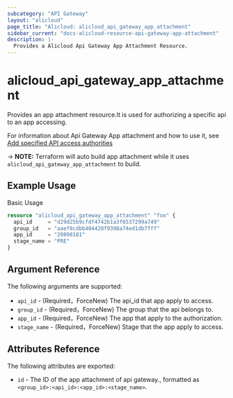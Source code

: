 ```yaml
---
subcategory: "API Gateway"
layout: "alicloud"
page_title: "Alicloud: alicloud_api_gateway_app_attachment"
sidebar_current: "docs-alicloud-resource-api-gateway-app-attachment"
description: |-
  Provides a Alicloud Api Gateway App Attachment Resource.
---
```


# alicloud_api_gateway_app_attachment

Provides an app attachment resource.It is used for authorizing a specific api to an app accessing. 

For information about Api Gateway App attachment and how to use it, see [Add specified API access authorities](https://www.alibabacloud.com/help/doc-detail/43673.htm)

-> **NOTE:** Terraform will auto build app attachment while it uses `alicloud_api_gateway_app_attachment` to build.

## Example Usage

Basic Usage

```terraform
resource "alicloud_api_gateway_app_attachment" "foo" {
  api_id     = "d29d25b9cfdf4742b1a3f6537299a749"
  group_id   = "aaef8cdbb404420f9398a74ed1db7fff"
  app_id     = "20898181"
  stage_name = "PRE"
}
```

## Argument Reference

The following arguments are supported:

* `api_id` - (Required，ForceNew) The api_id that app apply to access.
* `group_id` - (Required，ForceNew) The group that the api belongs to.
* `app_id` - (Required，ForceNew) The app that apply to the authorization.
* `stage_name` - (Required，ForceNew) Stage that the app apply to access.

## Attributes Reference

The following attributes are exported:

* `id` - The ID of the app attachment of api gateway., formatted as `<group_id>:<api_id>:<app_id>:<stage_name>`.
